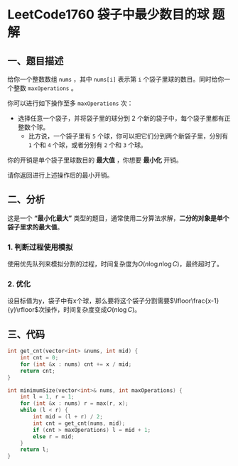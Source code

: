# LeetCode1760 袋子中最少数目的球 题解

## 一、题目描述


给你一个整数数组 `nums` ，其中 `nums[i]` 表示第 `i` 个袋子里球的数目。同时给你一个整数 `maxOperations` 。

你可以进行如下操作至多 `maxOperations` 次：

- 选择任意一个袋子，并将袋子里的球分到 2 个新的袋子中，每个袋子里都有正整数个球。
  - 比方说，一个袋子里有 `5` 个球，你可以把它们分到两个新袋子里，分别有 `1` 个和 `4` 个球，或者分别有 `2` 个和 `3` 个球。

你的开销是单个袋子里球数目的 **最大值** ，你想要 **最小化** 开销。

请你返回进行上述操作后的最小开销。



## 二、分析

这是一个 **“最小化最大”** 类型的题目，通常使用二分算法求解，**二分的对象是单个袋子里求的最大值**。

### 1. 判断过程使用模拟

使用优先队列来模拟分割的过程，时间复杂度为$O(n\log n\log C)$，最终超时了。

### 2. 优化

设目标值为y，袋子中有x个球，那么要将这个袋子分割需要$\lfloor\frac{x-1}{y}\rfloor$次操作，时间复杂度变成$O(n\log C)$。



## 三、代码

```c++
int get_cnt(vector<int> &nums, int mid) {
    int cnt = 0;
    for (int &x : nums) cnt += x / mid;
    return cnt;
}

int minimumSize(vector<int>& nums, int maxOperations) {
    int l = 1, r = 1;
    for (int &x : nums) r = max(r, x);
    while (l < r) {
        int mid = (l + r) / 2;
        int cnt = get_cnt(nums, mid);
        if (cnt > maxOperations) l = mid + 1;
        else r = mid;
    }
    return l;
}
```

